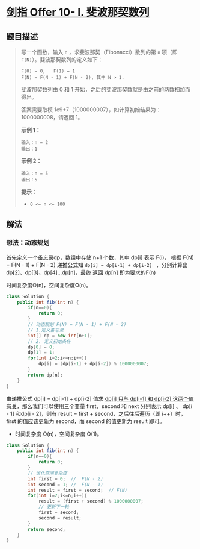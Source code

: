 # [剑指 Offer 10- I. 斐波那契数列](https://leetcode-cn.com/problems/fei-bo-na-qi-shu-lie-lcof/)

## 题目描述

>写一个函数，输入 `n` ，求斐波那契（Fibonacci）数列的第 `n` 项（即 `F(N)`）。斐波那契数列的定义如下：
>
>```
>F(0) = 0,   F(1) = 1
>F(N) = F(N - 1) + F(N - 2), 其中 N > 1.
>```
>
>斐波那契数列由 0 和 1 开始，之后的斐波那契数就是由之前的两数相加而得出。
>
>答案需要取模 1e9+7（1000000007），如计算初始结果为：1000000008，请返回 1。
>
>**示例 1：**
>
>```
>输入：n = 2
>输出：1
>```
>
>**示例 2：**
>
>```
>输入：n = 5
>输出：5
>```
>
>**提示：**
>
>- `0 <= n <= 100`

## 解法

### 想法：动态规划

首先定义一个备忘录dp，数组中存储 n+1 个数，其中 dp[i] 表示 F(i)， 根据 F(N) = F(N - 1) + F(N - 2) 递推公式知  `dp[i] = dp[i-1] + dp[i-2] ` ，分别计算出 dp[2]、dp[3]、dp[4]...dp[n]，最终 返回 dp[n] 即为要求的F(n)

时间复杂度O(n)，空间复杂度O(n)。

~~~java
class Solution {
    public int fib(int n) {
        if(n==0){
            return 0;
        }
        // 动态规划 F(N) = F(N - 1) + F(N - 2)
        // 1.定义备忘录
        int[] dp = new int[n+1];
        // 2. 定义初始条件
        dp[0] = 0;
        dp[1] = 1;
        for(int i=2;i<=n;i++){
            dp[i] = (dp[i-1] + dp[i-2]) % 1000000007;
        }
        return dp[n];
    }
}
~~~

由递推公式 dp[i] = dp[i-1] + dp[i-2] 值求 <u>dp[i] 只与 dp[i-1] 和 dp[i-2] 这两个值有关</u>，那么我们可以使用三个变量 first、second 和 next  分别表示  dp[i] 、 dp[i - 1] 和dp[i - 2]，则有 result = first + second，之后往后遍历（即 i++）时，first 的值应该更新为 second，而 second 的值更新为 result 即可。

- 时间复杂度 O(n)，空间复杂度 O(1)。

~~~java
class Solution {
    public int fib(int n) {
        if(n==0){
            return 0;
        }
        // 优化空间复杂度
        int first = 0;  //  F(N - 2)
        int second = 1; //  F(N - 1)
        int result = first + second;  // F(N)
        for(int i=2;i<=n;i++){
            result = (first + second) % 1000000007;
            // 更新下一轮
            first = second; 
            second = result;
        }
        return second;
    }
}
~~~

